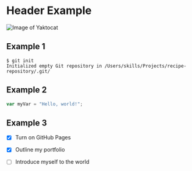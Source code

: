 # Header Example 
![Image of Yaktocat](https://octodex.github.com/images/yaktocat.png)

## Example 1
```
$ git init
Initialized empty Git repository in /Users/skills/Projects/recipe-repository/.git/
```

## Example 2
``` javascript
var myVar = "Hello, world!";
```

## Example 3
- [x] Turn on GitHub Pages
- [x] Outline my portfolio
- [ ] Introduce myself to the world

